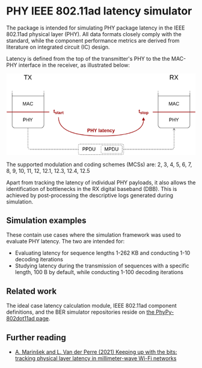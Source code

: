 # PHY IEEE 802.11ad latency simulator

The package is intended for simulating PHY package latency in the IEEE 802.11ad physical layer (PHY).
All data formats closely comply with the standard, while the component performance metrics are derived from literature on integrated circuit (IC) design.

Latency is defined from the top of the transmitter's PHY to the the MAC-PHY interface in the receiver, as illustrated below:

![PHY latency definition][21]

The supported modulation and coding schemes (MCSs) are: 2, 3, 4, 5, 6, 7, 8, 9, 10, 11, 12, 12.1, 12.3, 12.4, 12.5

Apart from tracking the latency of individual PHY payloads, it also allows the identification of bottlenecks in the RX digital baseband (DBB).
This is achieved by post-processing the descriptive logs generated during simulation.


## Simulation examples
These contain use cases where the simulation framework was used to evaluate PHY latency. The two are intended for:
- Evaluating latency for sequence lengths 1-262 KB and conducting 1-10 decoding iterations
- Studying latency during the transmission of sequences with a specific length, 100 B by default, while conducting 1-100 decoding iterations

## Related work
The ideal case latency calculation module, IEEE 802.11ad component definitions, and the BER simulator repositories reside on [the PhyPy-802dot11ad page][1]. 

## Further reading
- [A. Marinšek and L. Van der Perre (2021) Keeping up with the bits: tracking physical layer latency in millimeter-wave Wi-Fi networks][11]

[1]: https://github.com/PhyPy-802dot11ad
[11]: https://arxiv.org/abs/2105.13147
[21]: ./MPDU_latency_definition.png